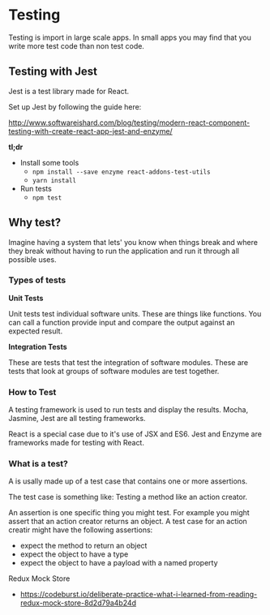 # Testing

Testing is import in large scale apps. In small apps
you may find that you write more test code than non
test code. 

## Testing with Jest

Jest is a test library made for React. 

Set up Jest by following the guide here: 

http://www.softwareishard.com/blog/testing/modern-react-component-testing-with-create-react-app-jest-and-enzyme/

**tl;dr**

- Install some tools
  - `npm install --save enzyme react-addons-test-utils`
  - `yarn install` 
- Run tests
  - `npm test`
  
## Why test?

Imagine having a system that lets' you know when things break
and where they break without having to run the application
and run it through all possible uses. 

### Types of tests

**Unit Tests**

Unit tests test individual software units. These are 
things like functions. You can call a function 
provide input and compare the output against an 
expected result. 

**Integration Tests** 

These are tests that test the integration of software
modules. These are tests that look at groups of 
software modules are test together. 

### How to Test

A testing framework is used to run tests and display 
the results. Mocha, Jasmine, Jest are all testing 
frameworks. 

React is a special case due to it's use of JSX and 
ES6. Jest and Enzyme are frameworks made for testing
with React. 

### What is a test?

A is usally made up of a test case that contains one 
or more assertions. 

The test case is something like: Testing a method
like an action creator. 

An assertion is one specific thing you might test. 
For example you might assert that an action creator 
returns an object. A test case for an action 
creatir might have the following assertions: 

- expect the method to return an object
- expect the object to have a type 
- expect the object to have a payload with a named property


Redux Mock Store

- https://codeburst.io/deliberate-practice-what-i-learned-from-reading-redux-mock-store-8d2d79a4b24d

